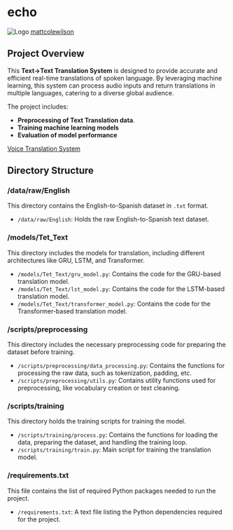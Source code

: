 # echo

![Logo](https://github.com/MosesTheRedSea/Voice-Based-Text-Language-Translation-System/blob/main/echo.png)
[mattcolewilson](https://dribbble.com/mattcolewilson)

## Project Overview
This **Text->Text Translation System** is designed to provide accurate and efficient real-time translations of spoken language. By leveraging machine learning, this system can process audio inputs and return translations in multiple languages, catering to a diverse global audience.

The project includes:
- **Preprocessing of Text Translation data**.
- **Training machine learning models**
- **Evaluation of model performance** 

[Voice Translation System](https://mosestheredsea.github.io/ECHO-Voice-Translation/)

## Directory Structure

### /data/raw/English
This directory contains the English-to-Spanish dataset in `.txt` format.

- `/data/raw/English`: Holds the raw English-to-Spanish text dataset.

### /models/Tet_Text
This directory includes the models for translation, including different architectures like GRU, LSTM, and Transformer.

- `/models/Tet_Text/gru_model.py`: Contains the code for the GRU-based translation model.
- `/models/Tet_Text/lst_model.py`: Contains the code for the LSTM-based translation model.
- `/models/Tet_Text/transformer_model.py`: Contains the code for the Transformer-based translation model.

### /scripts/preprocessing
This directory includes the necessary preprocessing code for preparing the dataset before training.

- `/scripts/preprocessing/data_processing.py`: Contains the functions for processing the raw data, such as tokenization, padding, etc.
- `/scripts/preprocessing/utils.py`: Contains utility functions used for preprocessing, like vocabulary creation or text cleaning.

### /scripts/training
This directory holds the training scripts for training the model.

- `/scripts/training/process.py`: Contains the functions for loading the data, preparing the dataset, and handling the training loop.
- `/scripts/training/train.py`: Main script for training the translation model.

### /requirements.txt
This file contains the list of required Python packages needed to run the project.

- `/requirements.txt`: A text file listing the Python dependencies required for the project.
